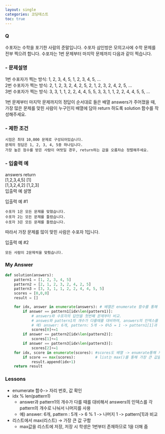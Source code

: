 ```yaml
---
layout: single
categories: 코딩테스트
toc: true
---
```


### Q
수포자는 수학을 포기한 사람의 준말입니다. 수포자 삼인방은 모의고사에 수학 문제를 전부 찍으려 합니다. 수포자는 1번 문제부터 마지막 문제까지 다음과 같이 찍습니다.

### - 문제설명
1번 수포자가 찍는 방식: 1, 2, 3, 4, 5, 1, 2, 3, 4, 5, ...  
2번 수포자가 찍는 방식: 2, 1, 2, 3, 2, 4, 2, 5, 2, 1, 2, 3, 2, 4, 2, 5, ...  
3번 수포자가 찍는 방식: 3, 3, 1, 1, 2, 2, 4, 4, 5, 5, 3, 3, 1, 1, 2, 2, 4, 4, 5, 5, ...  

1번 문제부터 마지막 문제까지의 정답이 순서대로 들은 배열 answers가 주어졌을 때, 가장 많은 문제를 맞힌 사람이 누구인지 배열에 담아 return 하도록 solution 함수를 작성해주세요.

### - 제한 조건  

    시험은 최대 10,000 문제로 구성되어있습니다.  
    문제의 정답은 1, 2, 3, 4, 5중 하나입니다.  
    가장 높은 점수를 받은 사람이 여럿일 경우, return하는 값을 오름차순 정렬해주세요.  

### - 입출력 예  
answers 	return  
[1,2,3,4,5] 	[1]  
[1,3,2,4,2] 	[1,2,3]  
입출력 예 설명  

입출력 예 #1  

    수포자 1은 모든 문제를 맞혔습니다.
    수포자 2는 모든 문제를 틀렸습니다.
    수포자 3은 모든 문제를 틀렸습니다.

따라서 가장 문제를 많이 맞힌 사람은 수포자 1입니다.

입출력 예 #2  

    모든 사람이 2문제씩을 맞췄습니다.



### My Answer


```python
def solution(answers):
    pattern1 = [1, 2, 3, 4, 5]
    pattern2 = [2, 1, 2, 3, 2, 4, 2, 5]
    pattern3 = [3, 3, 1, 1, 2, 2, 4, 4, 5, 5]
    scores = [0,0,0]
    result = [] 

    for idx, answer in enumerate(answers): # 배열은 enumerate 함수를 통해 자리번호, 값 활용가능
        if answer == pattern1[idx%len(pattern1)]:     
            # answers와 수포자의 답안을 첫번째 문제부터 비교. 
            # answes와 pattern1의 개수가 다를때를 대비하여, answers의 인덱스를 각 pattern의 개수로 나눔
            # 예) answer: 6개, pattern: 5개 -> 6%5 = 1 -> pattern1[1]과 비교
            scores[0]+=1
        if answer == pattern2[idx%len(pattern2)]:
            scores[1]+=1
        if answer == pattern3[idx%len(pattern3)]:
            scores[2]+=1
    for idx, score in enumerate(scores): #scores도 배열 -> enumrate통해 자리번호, 값확인 가능
        if score == max(scores):         # list는 max()를 통해 가장 큰 값을 확인 가능
            result.append(idx+1)
    return result 
```

### Lessons

- enumerate 함수-> 자리 번호, 값 확인
- idx % len(pattern1)
    - answer과 pattern1의 개수가 다를 때를 대비해서 answers의 인덱스를 각 pattern의 개수로 나눠서 나머지를 사용
    - 예) answer: 6개, pattern : 5개 -> 6 % 1 -> 나머지 1 -> pattern[1]과 비교
- 리스트에서 max(리스트) -> 가장 큰 값 구함
    - max값을 리스트에 저장, 저장 시 학생은 1번부터 존재하므로 1을 더해 줌
